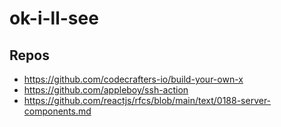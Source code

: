 # ok-i-ll-see

## Repos
- https://github.com/codecrafters-io/build-your-own-x
- https://github.com/appleboy/ssh-action
- https://github.com/reactjs/rfcs/blob/main/text/0188-server-components.md
